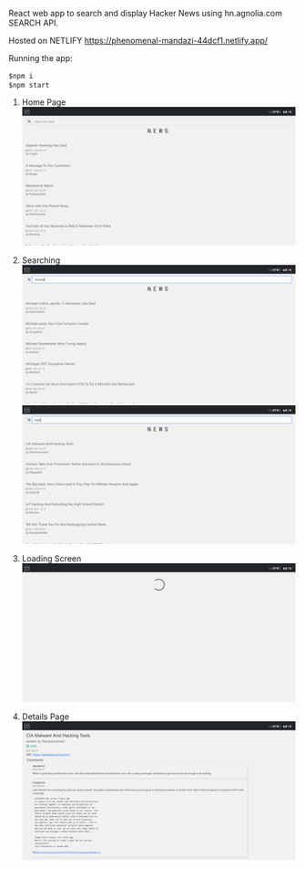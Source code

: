 React web app to search and display Hacker News using hn.agnolia.com SEARCH API.

Hosted on NETLIFY
https://phenomenal-mandazi-44dcf1.netlify.app/

Running the app:
```
$npm i
$npm start
```

1. Home Page
!['Hacker-News screenshot'](./screenshots/display1.png)

2. Searching
!['Hacker-News screenshot'](./screenshots/display2.png)
!['Hacker-News screenshot'](./screenshots/display3.png)

3. Loading Screen
!['Hacker-News screenshot'](./screenshots/display4.png)

4. Details Page
!['Hacker-News screenshot'](./screenshots/display5.png)
